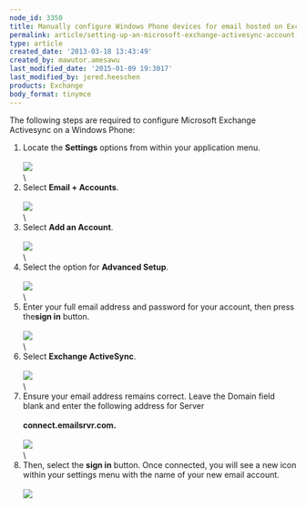 ```yaml
---
node_id: 3350
title: Manually configure Windows Phone devices for email hosted on Exchange 2010
permalink: article/setting-up-an-microsoft-exchange-activesync-account-on-a-windows-phone
type: article
created_date: '2013-03-18 13:43:49'
created_by: mawutor.amesawu
last_modified_date: '2015-01-09 19:3017'
last_modified_by: jered.heeschen
products: Exchange
body_format: tinymce
---
```


The following steps are required to configure Microsoft Exchange
Activesync on a Windows Phone:

1. Locate the **Settings** options from within your application menu.\
 \
 ![](/knowledge_center/sites/default/files/field/image/0000.png)\
 \
 2. Select **Email + Accounts**.\
 \
 ![](/knowledge_center/sites/default/files/field/image/image002_2.png)\
 \
 3. Select **Add an Account**.\
 \
 ![](/knowledge_center/sites/default/files/field/image/image003_2.png)\
 \
 4. Select the option for **Advanced Setup**.\
 \
 ![](/knowledge_center/sites/default/files/field/image/image004_2.png)\
 \
 5. Enter your full email address and password for your account, then
press the**sign in** button.\
 \
 ![](/knowledge_center/sites/default/files/field/image/image005_2.png)\
 \
 6. Select **Exchange ActiveSync**.\
 \
 ![](/knowledge_center/sites/default/files/field/image/image006_2.png)\
 \
 7. Ensure your email address remains correct.  Leave the Domain field
blank and enter the following address for Server\
 \
 **connect.emailsrvr.com.**\
 \
 ![](/knowledge_center/sites/default/files/field/image/image001_2.png)\
 \
 8. Then, select the **sign in** button. Once connected, you will see a
new icon within your settings menu with the name of your new email
account.\
 \
 ![](/knowledge_center/sites/default/files/field/image/image007_2.png)


